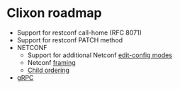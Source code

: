 # Clixon roadmap

- Support for restconf call-home (RFC 8071)
- Support for restconf PATCH method
- NETCONF
  - Support for additional Netconf [edit-config modes](https://github.com/clicon/clixon/issues/53)
  - Netconf [framing](https://github.com/clicon/clixon/issues/50)
  - [Child ordering](https://github.com/clicon/clixon/issues/22)
- [gRPC](https://github.com/clicon/clixon/issues/43)



